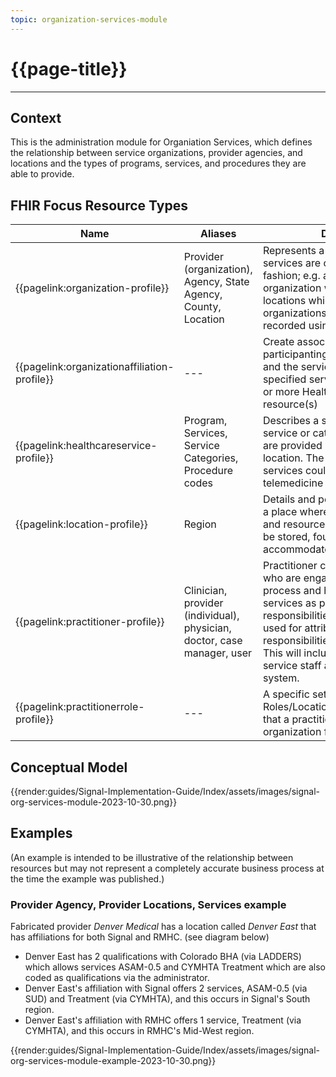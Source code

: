 ```yaml
---
topic: organization-services-module
---
```


# {{page-title}}

---

## Context
This is the administration module for Organiation Services, which defines the relationship between service organizations, provider agencies, and locations and the types of programs, services, and procedures they are able to provide.

## FHIR Focus Resource Types

| Name                      | Aliases                                   | Description |
| --- | --- | --- |
| {{pagelink:organization-profile}} | Provider (organization), Agency, State Agency, County, Location        | Represents a distinct place where services are offered, in hierarchical fashion; e.g. a provider agency is an organization with 1 or more provider locations which are also organizations (their relationship is recorded using the .partOf reference |
| {{pagelink:organizationaffiliation-profile}}  | --- | Create associations between participanting providers (locations) and the service provider where specified services are provided in 1 or more HealthcareService resource(s) |
| {{pagelink:healthcareservice-profile}}   | Program, Services, Service Categories, Procedure codes | Describes a single healthcare service or category of services that are provided by an organization at a location. The location of the services could be virtual, as with telemedicine services. |
| {{pagelink:location-profile}}                 | Region | Details and position information for a place where services are provided and resources and participants may be stored, found, contained, or accommodated. |
| {{pagelink:practitioner-profile}}                 | Clinician, provider (individual), physician, doctor, case manager, user | Practitioner covers all individuals who are engaged in the healthcare process and healthcare-related services as part of their formal responsibilities and this Resource is used for attribution of activities and responsibilities to these individuals. This will include both healthcare service staff and users of this system. |
| {{pagelink:practitionerrole-profile}}                 | --- | A specific set of Roles/Locations/specialties/services that a practitioner may perform at an organization for a period of time. |


## Conceptual Model

{{render:guides/Signal-Implementation-Guide/Index/assets/images/signal-org-services-module-2023-10-30.png}}

## Examples
(An example is intended to be illustrative of the relationship between resources but may not represent a completely accurate business process at the time the example was published.)

### Provider Agency, Provider Locations, Services example

Fabricated provider *Denver Medical* has a location called *Denver East* that has affiliations for both Signal and RMHC.  (see diagram below)
- Denver East has 2 qualifications with Colorado BHA (via LADDERS) which allows services ASAM-0.5 and CYMHTA Treatment which are also coded as qualifications via the administrator.
- Denver East's affiliation with Signal offers 2 services, ASAM-0.5 (via SUD) and Treatment (via CYMHTA), and this occurs in Signal's South region.
- Denver East's affiliation with RMHC offers 1 service, Treatment (via CYMHTA), and this occurs in RMHC's Mid-West region.


{{render:guides/Signal-Implementation-Guide/Index/assets/images/signal-org-services-module-example-2023-10-30.png}}
